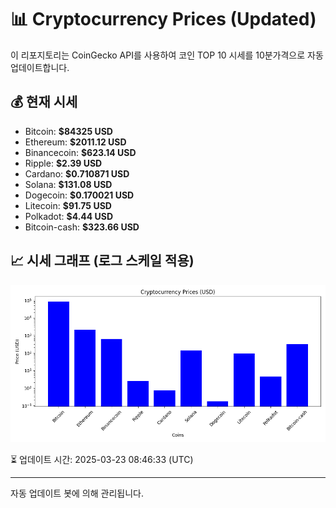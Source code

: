 
# 📊 Cryptocurrency Prices (Updated)

이 리포지토리는 CoinGecko API를 사용하여 코인 TOP 10 시세를 10분가격으로 자동 업데이트합니다.

## 💰 현재 시세
- Bitcoin: **$84325 USD**
- Ethereum: **$2011.12 USD**
- Binancecoin: **$623.14 USD**
- Ripple: **$2.39 USD**
- Cardano: **$0.710871 USD**
- Solana: **$131.08 USD**
- Dogecoin: **$0.170021 USD**
- Litecoin: **$91.75 USD**
- Polkadot: **$4.44 USD**
- Bitcoin-cash: **$323.66 USD**

## 📈 시세 그래프 (로그 스케일 적용)
![Crypto Prices](crypto_prices.png)

⏳ 업데이트 시간: 2025-03-23 08:46:33 (UTC)

---
자동 업데이트 봇에 의해 관리됩니다.
